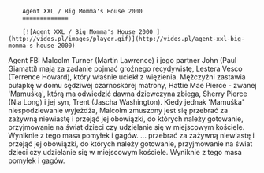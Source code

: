 
        Agent XXL / Big Momma's House 2000 
        =============
        
        [![Agent XXL / Big Momma's House 2000 ](http://vidos.pl/images/player.gif)](http://vidos.pl/agent-xxl-big-momma-s-house-2000)
        
        
 Agent FBI Malcolm Turner (Martin Lawrence) i jego partner John (Paul Giamatti) mają za zadanie pojmać groźnego recydywistę, Lestera Vesco (Terrence Howard), który właśnie uciekł z więzienia. Mężczyźni zastawia pułapkę w domu sędziwej czarnoskórej matrony, Hattie Mae Pierce - zwanej 'Mamuśką', którą ma odwiedzić dawna dziewczyna zbiega, Sherry Pierce (Nia Long) i jej syn, Trent (Jascha Washington). Kiedy jednak 'Mamuśka' niespodziewanie wyjeżdża, Malcolm zmuszony jest się przebrać za zażywną niewiastę i przejąć jej obowiązki, do których należy gotowanie, przyjmowanie na świat dzieci czy udzielanie się w miejscowym kościele. Wyniknie z tego masa pomyłek i gagów.  ... przebrać za zażywną niewiastę i przejąć jej obowiązki, do których należy gotowanie, przyjmowanie na świat dzieci czy udzielanie się w miejscowym kościele. Wyniknie z tego masa pomyłek i gagów.
    
